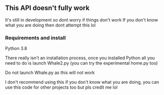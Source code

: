 ## This API doesn't fully work
It's still in development so dont worry if things don't work
If you don't know what you are doing then dont attempt this lol

### Requirements and install
Python 3.8

There really isn't an installation process, once you installed Python all you need to do is launch Whale2.py (you can try the experimental home.py too)

Do not launch Whale.py as this will not work

I don't recommend using this if you don't know what you are doing, you can use this code for other projects too but pls credit me lol
